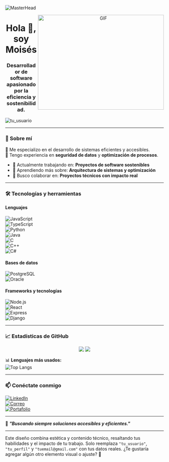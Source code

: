 ![MasterHead](https://github.com/tu_usuario/tu_usuario/blob/main/resources/img/grid-snake.svg)  

<a target="_blank" align="center">  
  <img align="right" top="500" height="300" width="400" alt="GIF" src="https://media.giphy.com/media/v1.Y2lkPTc5MGI3NjExaDZxZGt6bnZuOGxmcjd3YmlqOG42ZjRoNWw3c2Q3MWxnYnJqaXY4cSZlcD12MV9pbnRlcm5hbF9naWZfYnlfaWQmY3Q9Zw/qgQUggAC3Pfv687qPC/giphy.gif">  
</a>  

<h1 align="center">Hola 👋, soy Moisés</h1>  
<h3 align="center">Desarrollador de software apasionado por la eficiencia y sostenibilidad.</h3>  

<p align="left"> <img src="https://komarev.com/ghpvc/?username=tu_usuario&label=Profile%20views&color=0e75b6&style=flat" alt="tu_usuario" /> </p>  

---

### 🚀 Sobre mí  
🔹 Me especializo en el desarrollo de sistemas eficientes y accesibles.  
🔹 Tengo experiencia en **seguridad de datos** y **optimización de procesos**.  

- 🔭 Actualmente trabajando en: **Proyectos de software sostenibles**  
- 🌱 Aprendiendo más sobre: **Arquitectura de sistemas y optimización**  
- 👯 Busco colaborar en: **Proyectos técnicos con impacto real**  

---

### 🛠 Tecnologías y herramientas  
#### Lenguajes  
![JavaScript](https://img.shields.io/badge/-JavaScript-black?style=flat&logo=javascript)  
![TypeScript](https://img.shields.io/badge/-TypeScript-black?style=flat&logo=typescript)  
![Python](https://img.shields.io/badge/-Python-black?style=flat&logo=python)  
![Java](https://img.shields.io/badge/-Java-black?style=flat&logo=java)  
![C](https://img.shields.io/badge/-C-black?style=flat&logo=c)  
![C++](https://img.shields.io/badge/-C++-black?style=flat&logo=c%2B%2B)  
![C#](https://img.shields.io/badge/-CSharp-black?style=flat&logo=csharp)  

#### Bases de datos  
![PostgreSQL](https://img.shields.io/badge/-PostgreSQL-black?style=flat&logo=postgresql)  
![Oracle](https://img.shields.io/badge/-Oracle-black?style=flat&logo=oracle)  

#### Frameworks y tecnologías  
![Node.js](https://img.shields.io/badge/-Node.js-black?style=flat&logo=node.js)  
![React](https://img.shields.io/badge/-React-black?style=flat&logo=react)  
![Express](https://img.shields.io/badge/-Express-black?style=flat&logo=express)  
![Django](https://img.shields.io/badge/-Django-black?style=flat&logo=django)  

---

### 📈 Estadísticas de GitHub  
<p align="center">  
  <img src="https://github-readme-stats.vercel.app/api?username=tu_usuario&show_icons=true&theme=radical"/>  
  <img src="https://github-readme-streak-stats.herokuapp.com?user=tu_usuario&theme=radical"/>  
</p>  

📊 **Lenguajes más usados:**  
![Top Langs](https://github-readme-stats.vercel.app/api/top-langs/?username=tu_usuario&layout=compact&theme=radical)  

---

### 📫 Conéctate conmigo  
[![LinkedIn](https://img.shields.io/badge/-LinkedIn-blue?style=flat&logo=linkedin)](https://www.linkedin.com/in/tu_perfil)  
[![Correo](https://img.shields.io/badge/-Correo-red?style=flat&logo=gmail)](mailto:tuemail@gmail.com)  
[![Portafolio](https://img.shields.io/badge/-Portafolio-black?style=flat&logo=github)](https://tu_portafolio.com)  

---

🎯 **_"Buscando siempre soluciones accesibles y eficientes."_**  

---

Este diseño combina estética y contenido técnico, resaltando tus habilidades y el impacto de tu trabajo. Solo reemplaza `"tu_usuario"`, `"tu_perfil"` y `"tuemail@gmail.com"` con tus datos reales. ¿Te gustaría agregar algún otro elemento visual o ajuste? 🚀  
